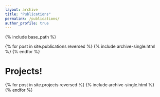 ```yaml
---
layout: archive
title: "Publications"
permalink: /publications/
author_profile: true
---
```


{% include base_path %}

{% for post in site.publications reversed %}
  {% include archive-single.html %}
{% endfor %}


# Projects!

{% for post in site.projects reversed %}
  {% include archive-single.html %}
{% endfor %}
